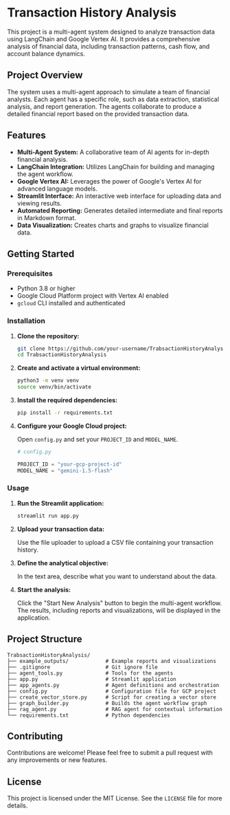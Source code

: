 # Transaction History Analysis

This project is a multi-agent system designed to analyze transaction data using LangChain and Google Vertex AI. It provides a comprehensive analysis of financial data, including transaction patterns, cash flow, and account balance dynamics.

## Project Overview

The system uses a multi-agent approach to simulate a team of financial analysts. Each agent has a specific role, such as data extraction, statistical analysis, and report generation. The agents collaborate to produce a detailed financial report based on the provided transaction data.

## Features

-   **Multi-Agent System:** A collaborative team of AI agents for in-depth financial analysis.
-   **LangChain Integration:** Utilizes LangChain for building and managing the agent workflow.
-   **Google Vertex AI:** Leverages the power of Google's Vertex AI for advanced language models.
-   **Streamlit Interface:** An interactive web interface for uploading data and viewing results.
-   **Automated Reporting:** Generates detailed intermediate and final reports in Markdown format.
-   **Data Visualization:** Creates charts and graphs to visualize financial data.

## Getting Started

### Prerequisites

-   Python 3.8 or higher
-   Google Cloud Platform project with Vertex AI enabled
-   `gcloud` CLI installed and authenticated

### Installation

1.  **Clone the repository:**

    ```bash
    git clone https://github.com/your-username/TrabsactionHistoryAnalysis.git
    cd TrabsactionHistoryAnalysis
    ```

2.  **Create and activate a virtual environment:**

    ```bash
    python3 -m venv venv
    source venv/bin/activate
    ```

3.  **Install the required dependencies:**

    ```bash
    pip install -r requirements.txt
    ```

4.  **Configure your Google Cloud project:**

    Open `config.py` and set your `PROJECT_ID` and `MODEL_NAME`.

    ```python
    # config.py

    PROJECT_ID = "your-gcp-project-id"
    MODEL_NAME = "gemini-1.5-flash"
    ```

### Usage

1.  **Run the Streamlit application:**

    ```bash
    streamlit run app.py
    ```

2.  **Upload your transaction data:**

    Use the file uploader to upload a CSV file containing your transaction history.

3.  **Define the analytical objective:**

    In the text area, describe what you want to understand about the data.

4.  **Start the analysis:**

    Click the "Start New Analysis" button to begin the multi-agent workflow. The results, including reports and visualizations, will be displayed in the application.

## Project Structure

```
TrabsactionHistoryAnalysis/
├── example_outputs/            # Example reports and visualizations
├── .gitignore                  # Git ignore file
├── agent_tools.py              # Tools for the agents
├── app.py                      # Streamlit application
├── app_agents.py               # Agent definitions and orchestration
├── config.py                   # Configuration file for GCP project
├── create_vector_store.py      # Script for creating a vector store
├── graph_builder.py            # Builds the agent workflow graph
├── rag_agent.py                # RAG agent for contextual information
└── requirements.txt            # Python dependencies
```

## Contributing

Contributions are welcome! Please feel free to submit a pull request with any improvements or new features.

## License

This project is licensed under the MIT License. See the `LICENSE` file for more details.
